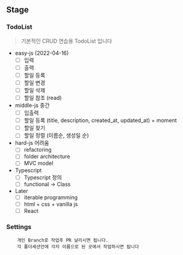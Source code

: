 ## Stage

### TodoList 
> 기본적인 CRUD 연습용 TodoList 입니다

- easy-js (2022-04-16)
    - [ ] 입력
    - [ ] 출력
    - [ ] 할일 등록
    - [ ] 할일 변경
    - [ ] 할일 삭제
    - [ ] 할일 참조 (read)

- middle-js 중간
    - [ ] 입출력
    - [ ] 할일 등록 (title, description, created_at, updated_at) + moment
    - [ ] 할일 찾기 
    - [ ] 할일 정렬 (이름순, 생성일 순)

- hard-js 어려움
    - [ ] refactoring
    - [ ] folder architecture
    - [ ] MVC model

- Typescript
    - [ ] Typescript 정의
    - [ ] functional -> Class

- Later
    - [ ] iterable programming
    - [ ] html + css + vanilla js
    - [ ] React

### Settings

```
    개인 Branch로 작업후 PR 날리시면 됩니다.
    각 폴더세션안에 각자 이름으로 된 곳에서 작업하시면 됩니다
```